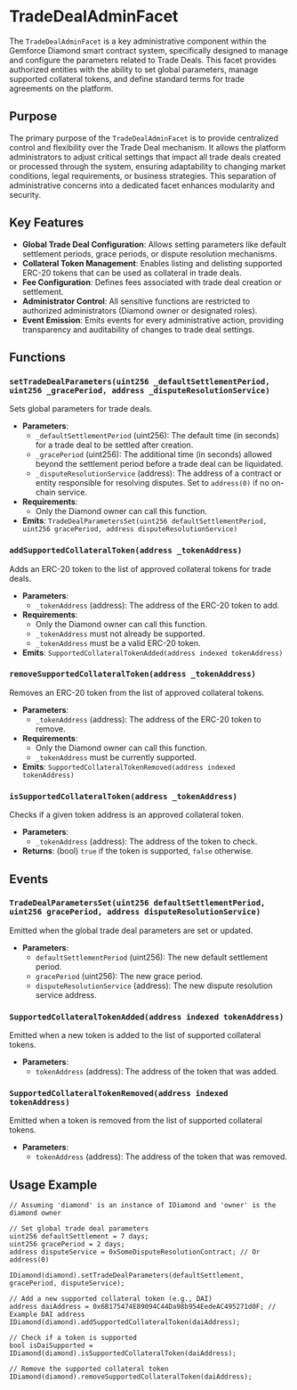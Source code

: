 # TradeDealAdminFacet

The `TradeDealAdminFacet` is a key administrative component within the Gemforce Diamond smart contract system, specifically designed to manage and configure the parameters related to Trade Deals. This facet provides authorized entities with the ability to set global parameters, manage supported collateral tokens, and define standard terms for trade agreements on the platform.

## Purpose

The primary purpose of the `TradeDealAdminFacet` is to provide centralized control and flexibility over the Trade Deal mechanism. It allows the platform administrators to adjust critical settings that impact all trade deals created or processed through the system, ensuring adaptability to changing market conditions, legal requirements, or business strategies. This separation of administrative concerns into a dedicated facet enhances modularity and security.

## Key Features

*   **Global Trade Deal Configuration**: Allows setting parameters like default settlement periods, grace periods, or dispute resolution mechanisms.
*   **Collateral Token Management**: Enables listing and delisting supported ERC-20 tokens that can be used as collateral in trade deals.
*   **Fee Configuration**: Defines fees associated with trade deal creation or settlement.
*   **Administrator Control**: All sensitive functions are restricted to authorized administrators (Diamond owner or designated roles).
*   **Event Emission**: Emits events for every administrative action, providing transparency and auditability of changes to trade deal settings.

## Functions

### `setTradeDealParameters(uint256 _defaultSettlementPeriod, uint256 _gracePeriod, address _disputeResolutionService)`

Sets global parameters for trade deals.

*   **Parameters**:
    *   `_defaultSettlementPeriod` (uint256): The default time (in seconds) for a trade deal to be settled after creation.
    *   `_gracePeriod` (uint256): The additional time (in seconds) allowed beyond the settlement period before a trade deal can be liquidated.
    *   `_disputeResolutionService` (address): The address of a contract or entity responsible for resolving disputes. Set to `address(0)` if no on-chain service.
*   **Requirements**:
    *   Only the Diamond owner can call this function.
*   **Emits**: `TradeDealParametersSet(uint256 defaultSettlementPeriod, uint256 gracePeriod, address disputeResolutionService)`

### `addSupportedCollateralToken(address _tokenAddress)`

Adds an ERC-20 token to the list of approved collateral tokens for trade deals.

*   **Parameters**:
    *   `_tokenAddress` (address): The address of the ERC-20 token to add.
*   **Requirements**:
    *   Only the Diamond owner can call this function.
    *   `_tokenAddress` must not already be supported.
    *   `_tokenAddress` must be a valid ERC-20 token.
*   **Emits**: `SupportedCollateralTokenAdded(address indexed tokenAddress)`

### `removeSupportedCollateralToken(address _tokenAddress)`

Removes an ERC-20 token from the list of approved collateral tokens.

*   **Parameters**:
    *   `_tokenAddress` (address): The address of the ERC-20 token to remove.
*   **Requirements**:
    *   Only the Diamond owner can call this function.
    *   `_tokenAddress` must be currently supported.
*   **Emits**: `SupportedCollateralTokenRemoved(address indexed tokenAddress)`

### `isSupportedCollateralToken(address _tokenAddress)`

Checks if a given token address is an approved collateral token.

*   **Parameters**:
    *   `_tokenAddress` (address): The address of the token to check.
*   **Returns**: (bool) `true` if the token is supported, `false` otherwise.

## Events

### `TradeDealParametersSet(uint256 defaultSettlementPeriod, uint256 gracePeriod, address disputeResolutionService)`

Emitted when the global trade deal parameters are set or updated.

*   **Parameters**:
    *   `defaultSettlementPeriod` (uint256): The new default settlement period.
    *   `gracePeriod` (uint256): The new grace period.
    *   `disputeResolutionService` (address): The new dispute resolution service address.

### `SupportedCollateralTokenAdded(address indexed tokenAddress)`

Emitted when a new token is added to the list of supported collateral tokens.

*   **Parameters**:
    *   `tokenAddress` (address): The address of the token that was added.

### `SupportedCollateralTokenRemoved(address indexed tokenAddress)`

Emitted when a token is removed from the list of supported collateral tokens.

*   **Parameters**:
    *   `tokenAddress` (address): The address of the token that was removed.

## Usage Example

```solidity
// Assuming 'diamond' is an instance of IDiamond and 'owner' is the diamond owner

// Set global trade deal parameters
uint256 defaultSettlement = 7 days;
uint256 gracePeriod = 2 days;
address disputeService = 0xSomeDisputeResolutionContract; // Or address(0)

IDiamond(diamond).setTradeDealParameters(defaultSettlement, gracePeriod, disputeService);

// Add a new supported collateral token (e.g., DAI)
address daiAddress = 0x6B175474E89094C44Da98b954EedeAC495271d0F; // Example DAI address
IDiamond(diamond).addSupportedCollateralToken(daiAddress);

// Check if a token is supported
bool isDaiSupported = IDiamond(diamond).isSupportedCollateralToken(daiAddress);

// Remove the supported collateral token
IDiamond(diamond).removeSupportedCollateralToken(daiAddress);